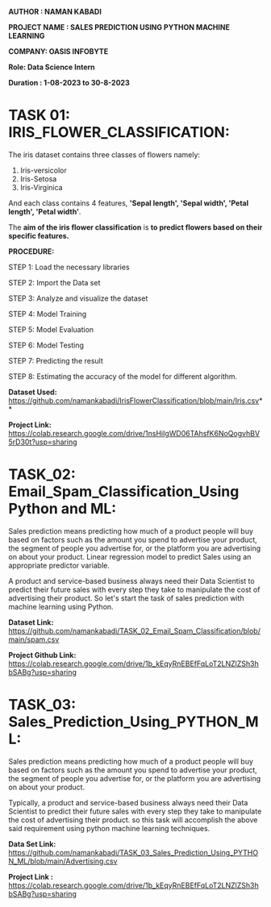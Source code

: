 
**AUTHOR : NAMAN KABADI**

**PROJECT NAME : SALES PREDICTION USING PYTHON MACHINE LEARNING**

**COMPANY: OASIS INFOBYTE**

**Role: Data Science Intern**


**Duration : 1-08-2023 to 30-8-2023**



# TASK 01: IRIS_FLOWER_CLASSIFICATION:

The iris dataset contains three classes of flowers namely:
 

1.   Iris-versicolor
2.   Iris-Setosa
3.   Iris-Virginica

And each class contains 4 features, **'Sepal length', 'Sepal width', 'Petal length', 'Petal width'**. 

The **aim of the iris flower classification** is **to predict flowers based on their specific features.**

**PROCEDURE:**

STEP 1: Load the necessary libraries

STEP 2: Import the Data set

STEP 3: Analyze and visualize the dataset

STEP 4: Model Training

STEP 5: Model Evaluation

STEP 6: Model Testing

STEP 7: Predicting the result

STEP 8: Estimating the accuracy of the model for different algorithm.

**Dataset Used:**
https://github.com/namankabadi/IrisFlowerClassification/blob/main/Iris.csv**

**Project Link:** 
https://colab.research.google.com/drive/1nsHiIgWD06TAhsfK6NoQogvhBV5rD30t?usp=sharing


# TASK_02: Email_Spam_Classification_Using Python and ML:



Sales prediction means predicting how much of a product people will buy based on factors
such as the amount you spend to advertise your product, the segment of people you
advertise for, or the platform you are advertising on about your product.
Linear regression model to predict Sales using an appropriate predictor variable.

A product and service-based business always need their Data Scientist to predict
their future sales with every step they take to manipulate the cost of advertising their
product. So let's start the task of sales prediction with machine learning using Python.


**Dataset Link:** https://github.com/namankabadi/TASK_02_Email_Spam_Classification/blob/main/spam.csv

**Project Github Link:** https://colab.research.google.com/drive/1b_kEqyRnEBEfFqLoT2LNZlZSh3hbSABg?usp=sharing




# TASK_03: Sales_Prediction_Using_PYTHON_ML:



Sales prediction means predicting how much of a product people will buy based on factors
such as the amount you spend to advertise your product, the segment of people you
advertise for, or the platform you are advertising on about your product.



Typically, a product and service-based business always need their Data Scientist to predict
their future sales with every step they take to manipulate the cost of advertising their
product. so this task will accomplish the above said requirement using python machine learning techniques.


**Data Set Link:** https://github.com/namankabadi/TASK_03_Sales_Prediction_Using_PYTHON_ML/blob/main/Advertising.csv

**Project Link :**  https://colab.research.google.com/drive/1b_kEqyRnEBEfFqLoT2LNZlZSh3hbSABg?usp=sharing
